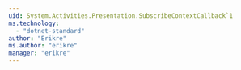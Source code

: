 ```yaml
---
uid: System.Activities.Presentation.SubscribeContextCallback`1
ms.technology: 
  - "dotnet-standard"
author: "Erikre"
ms.author: "erikre"
manager: "erikre"
---
```

